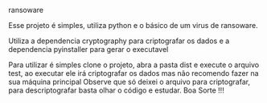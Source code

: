 ransoware

Esse projeto é simples, utiliza python e o básico de um virus de ransoware. 

Utiliza a dependencia cryptography para criptografar os dados e a dependencia pyinstaller para gerar o executavel

Para utilizar é simples clone o projeto, abra a pasta dist e execute o arquivo test, ao executar ele irá criptografar os dados mas não recomendo fazer na sua máquina principal
Observe que só deixei o arquivo para criptografar, para descriptografar basta olhar o código e estudar. Boa Sorte !!!
